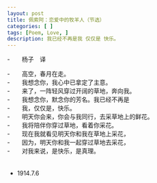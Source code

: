 ```yaml
---
layout: post
title: 佩索阿：恋爱中的牧羊人（节选） 
categories: [ ]
tags: [Poem, Love, ]
description: 我已经不再是我 仅仅是 快乐。
---
```

-　　杨子　译  

-　　高空，春月在走。   
-　　我想念你，我心中已拿定了主意。    
-　　来了，一阵轻风穿过开阔的草地，奔向我。  
-　　我想念你，默念你的芳名。我已经不再是  
-　　我，仅仅是，快乐。  
-　　明天你会来，你会与我同行，去采草地上的鲜花。  
-　　我将陪伴你穿过草地，看着你采花。  
-　　现在我就看见明天你和我在草地上采花，  
-　　因为，明天你和我一起穿过草地去采花，  
-　　对我来说，是快乐，是真理。  
　　
　　
　　
-    1914.7.6
